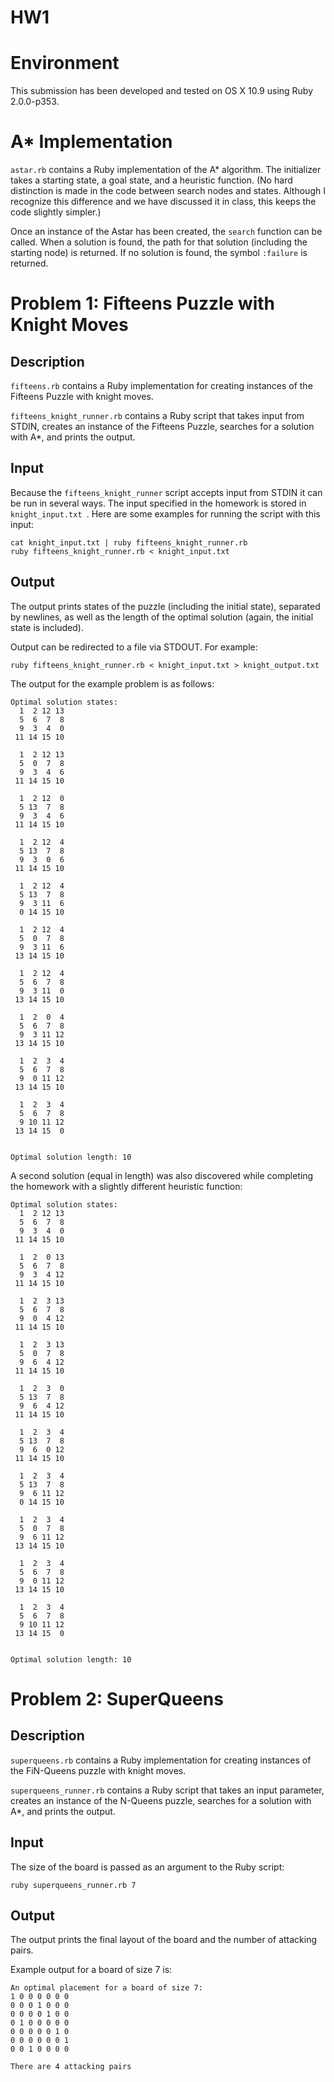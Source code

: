 HW1
=====

# Environment

This submission has been developed and tested on OS X 10.9 using Ruby 2.0.0-p353.

# A* Implementation

`astar.rb` contains a Ruby implementation of the A* algorithm. The initializer takes a starting state, a goal state, and a heuristic function. (No hard distinction is made in the code between search nodes and states. Although I recognize this difference and we have discussed it in class, this keeps the code slightly simpler.) 

Once an instance of the Astar has been created, the `search` function can be called. When a solution is found, the path for that solution (including the starting node) is returned. If no solution is found, the symbol `:failure` is returned.

# Problem 1: Fifteens Puzzle with Knight Moves

## Description

`fifteens.rb` contains a Ruby implementation for creating instances of the Fifteens Puzzle with knight moves.

`fifteens_knight_runner.rb` contains a Ruby script that takes input from STDIN, creates an instance of the Fifteens Puzzle, searches for a solution with A*, and prints the output.

## Input 

Because the `fifteens_knight_runner` script accepts input from STDIN it can be run in several ways. The input specified in the homework is stored in `knight_input.txt `. Here are some examples for running the script with this input:

```
cat knight_input.txt | ruby fifteens_knight_runner.rb
ruby fifteens_knight_runner.rb < knight_input.txt
```

## Output

The output prints states of the puzzle (including the initial state), separated by newlines, as well as the length of the optimal solution (again, the initial state is included). 

Output can be redirected to a file via STDOUT. For example:

```
ruby fifteens_knight_runner.rb < knight_input.txt > knight_output.txt
```

The output for the example problem is as follows:

```
Optimal solution states:
  1  2 12 13
  5  6  7  8
  9  3  4  0
 11 14 15 10

  1  2 12 13
  5  0  7  8
  9  3  4  6
 11 14 15 10

  1  2 12  0
  5 13  7  8
  9  3  4  6
 11 14 15 10

  1  2 12  4
  5 13  7  8
  9  3  0  6
 11 14 15 10

  1  2 12  4
  5 13  7  8
  9  3 11  6
  0 14 15 10

  1  2 12  4
  5  0  7  8
  9  3 11  6
 13 14 15 10

  1  2 12  4
  5  6  7  8
  9  3 11  0
 13 14 15 10

  1  2  0  4
  5  6  7  8
  9  3 11 12
 13 14 15 10

  1  2  3  4
  5  6  7  8
  9  0 11 12
 13 14 15 10

  1  2  3  4
  5  6  7  8
  9 10 11 12
 13 14 15  0


Optimal solution length: 10
```

A second solution (equal in length) was also discovered while completing the homework with a slightly different heuristic function:

```
Optimal solution states:
  1  2 12 13
  5  6  7  8
  9  3  4  0
 11 14 15 10

  1  2  0 13
  5  6  7  8
  9  3  4 12
 11 14 15 10

  1  2  3 13
  5  6  7  8
  9  0  4 12
 11 14 15 10

  1  2  3 13
  5  0  7  8
  9  6  4 12
 11 14 15 10

  1  2  3  0
  5 13  7  8
  9  6  4 12
 11 14 15 10

  1  2  3  4
  5 13  7  8
  9  6  0 12
 11 14 15 10

  1  2  3  4
  5 13  7  8
  9  6 11 12
  0 14 15 10

  1  2  3  4
  5  0  7  8
  9  6 11 12
 13 14 15 10

  1  2  3  4
  5  6  7  8
  9  0 11 12
 13 14 15 10

  1  2  3  4
  5  6  7  8
  9 10 11 12
 13 14 15  0


Optimal solution length: 10
```

# Problem 2: SuperQueens

## Description

`superqueens.rb` contains a Ruby implementation for creating instances of the FiN-Queens puzzle with knight moves.

`superqueens_runner.rb` contains a Ruby script that takes an input parameter, creates an instance of the N-Queens puzzle, searches for a solution with A*, and prints the output.

## Input 

The size of the board is passed as an argument to the Ruby script:

```
ruby superqueens_runner.rb 7
```

## Output

The output prints the final layout of the board and the number of attacking pairs. 

Example output for a board of size 7 is:

```
An optimal placement for a board of size 7:
1 0 0 0 0 0 0
0 0 0 1 0 0 0
0 0 0 0 1 0 0
0 1 0 0 0 0 0
0 0 0 0 0 1 0
0 0 0 0 0 0 1
0 0 1 0 0 0 0

There are 4 attacking pairs
```
